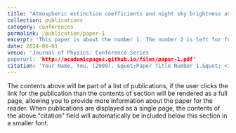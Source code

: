 ```yaml
---
title: "Atmospheric extinction coefficients and night sky brightness at Bosscha Observatory"
collection: publications
category: conferences
permalink: /publication/paper-1
excerpt: 'This paper is about the number 1. The number 2 is left for future work.'
date: 2024-06-01
venue: 'Journal of Physics: Conference Series
paperurl: 'http://academicpages.github.io/files/paper-1.pdf'
citation: 'Your Name, You. (2009). &quot;Paper Title Number 1.&quot; <i>Journal 1</i>. 1(1).'
---
```


The contents above will be part of a list of publications, if the user clicks the link for the publication than the contents of section will be rendered as a full page, allowing you to provide more information about the paper for the reader. When publications are displayed as a single page, the contents of the above "citation" field will automatically be included below this section in a smaller font.
